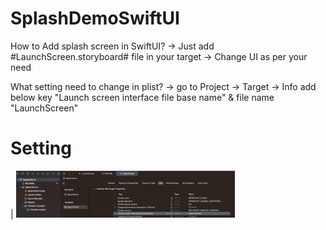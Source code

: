 # SplashDemoSwiftUI
How to Add splash screen in SwiftUI?
-> Just add #LaunchScreen.storyboard# file in your target
-> Change UI as per your need

What setting need to change in plist?
-> go to Project -> Target -> Info
add below key "Launch screen interface file base name" & file name "LaunchScreen"


# Setting
| <img src="ScreenShots/01.png" width="350"> 
